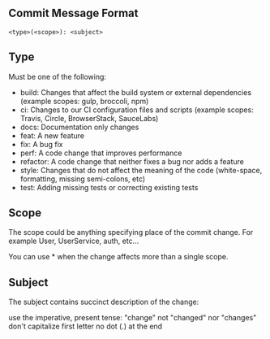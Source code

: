 ## Commit Message Format

`<type>(<scope>): <subject>`

## Type
Must be one of the following:

* build: Changes that affect the build system or external dependencies (example scopes: gulp, broccoli, npm)
* ci: Changes to our CI configuration files and scripts (example scopes: Travis, Circle, BrowserStack, SauceLabs)
* docs: Documentation only changes
* feat: A new feature
* fix: A bug fix
* perf: A code change that improves performance
* refactor: A code change that neither fixes a bug nor adds a feature
* style: Changes that do not affect the meaning of the code (white-space, formatting, missing semi-colons, etc)
* test: Adding missing tests or correcting existing tests

## Scope

The scope could be anything specifying place of the commit change. For example User, UserService, auth, etc...

You can use * when the change affects more than a single scope.

## Subject

The subject contains succinct description of the change:

use the imperative, present tense: "change" not "changed" nor "changes"
don't capitalize first letter
no dot (.) at the end
